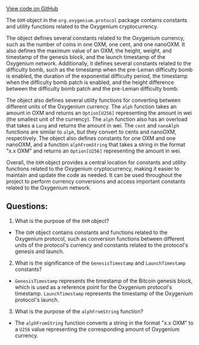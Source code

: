 [View code on GitHub](https://github.com/oxygenium/oxygenium/protocol/src/main/scala/org/oxygenium/protocol/OXM.scala)

The `OXM` object in the `org.oxygenium.protocol` package contains constants and utility functions related to the Oxygenium cryptocurrency. 

The object defines several constants related to the Oxygenium currency, such as the number of coins in one OXM, one cent, and one nanoOXM. It also defines the maximum value of an OXM, the height, weight, and timestamp of the genesis block, and the launch timestamp of the Oxygenium network. Additionally, it defines several constants related to the difficulty bomb, such as the timestamp when the pre-Leman difficulty bomb is enabled, the duration of the exponential difficulty period, the timestamp when the difficulty bomb patch is enabled, and the height difference between the difficulty bomb patch and the pre-Leman difficulty bomb.

The object also defines several utility functions for converting between different units of the Oxygenium currency. The `alph` function takes an amount in OXM and returns an `Option[U256]` representing the amount in wei (the smallest unit of the currency). The `alph` function also has an overload that takes a `Long` and returns the amount in wei. The `cent` and `nanoAlph` functions are similar to `alph`, but they convert to cents and nanoOXM, respectively. The object also defines constants for one OXM and one nanoOXM, and a function `alphFromString` that takes a string in the format "x.x OXM" and returns an `Option[U256]` representing the amount in wei.

Overall, the `OXM` object provides a central location for constants and utility functions related to the Oxygenium cryptocurrency, making it easier to maintain and update the code as needed. It can be used throughout the project to perform currency conversions and access important constants related to the Oxygenium network.
## Questions: 
 1. What is the purpose of the `OXM` object?
- The `OXM` object contains constants and functions related to the Oxygenium protocol, such as conversion functions between different units of the protocol's currency and constants related to the protocol's genesis and launch.

2. What is the significance of the `GenesisTimestamp` and `LaunchTimestamp` constants?
- `GenesisTimestamp` represents the timestamp of the Bitcoin genesis block, which is used as a reference point for the Oxygenium protocol's timestamp. `LaunchTimestamp` represents the timestamp of the Oxygenium protocol's launch.

3. What is the purpose of the `alphFromString` function?
- The `alphFromString` function converts a string in the format "x.x OXM" to a `U256` value representing the corresponding amount of Oxygenium currency.